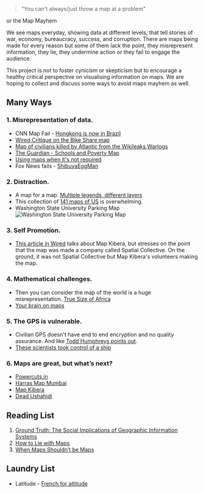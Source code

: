> "You can't always/just throw a map at a problem"

or the Map Mayhem

We see maps everyday, showing data at different levels, that tell stories of war, economy, bureaucracy, success, and corruption. There are maps being made for every reason but some of them lack the point, they misrepresent information, they lie, they undermine action or they fail to engage the audience.

This project is not to foster cynicism or skepticism but to encourage a healthy critical perspective on visualising information on maps. We are hoping to collect and discuss some ways to avoid maps mayhem as well. 

## Many Ways

### 1. Misrepresentation of data.

* CNN Map Fail - [Hongkong is now in Brazil](https://twitter.com/GenePark/status/396389196404760576/photo/1)
* [Wired Critique on the Bike Share map](www.wired.com/wiredscience/2013/10/carto-critique/)
* [Map of civilians killed by Atlantic from the Wikileaks Warlogs](http://geocommons.com/maps/20787)
* [The Guardian - Schools and Poverty Map](http://www.theguardian.com/news/datablog/gallery/2013/aug/01/16-useless-infographics?picture=414095960)
* [Using maps when it's not required](http://www.gretchenpeterson.com/blog/?p=2999)
* Fox News fails - [ShibuyaEggMan](http://mediamatters.org/blog/2011/12/13/foxs-graphics-department-fails-mislabeling-stat/185288)

### 2. Distraction.

* A map for a map. [Multiple legends, different layers](http://www.theguardian.com/news/datablog/gallery/2013/aug/01/16-useless-infographics?picture=414073113)
* This collection of [141 maps of US](http://michaelporath.com/projects/manifest-destiny/#overview) is overwhelming.
* Washington State University Parking Map ![Washington State University Parking Map](http://2.bp.blogspot.com/-_Faa6JUkzv8/Twy8XvnGcPI/AAAAAAAAABU/kdVDhRl8Jhg/s1600/bad_map_wsu_parking.jpg) 

### 3. Self Promotion.

* [This article in Wired](http://www.wired.com/wiredscience/2013/11/spacial-collective-map-kibera/
) talks about Map Kibera, but stresses on the point that the map was made a company called Spatial Collective. On the ground, it was not Spatial Collective but Map Kibera's volunteers making the map.

### 4. Mathematical challenges.

* Then you can consider the map of the world is a huge misrepresentation. [True Size of Africa](http://www.dailymail.co.uk/news/article-2445615/True-size-Africa-continent-big-China-India-US-Europe-together.html)
* [Your brain on maps](http://bigthink.com/strange-maps/624-this-is-your-brain-on-maps)

### 5. The GPS is vulnerable.

* Civilian GPS doesn't have end to end encryption and no quality assurance. And like [Todd Humphreys points out](http://www.ted.com/talks/todd_humphreys_how_to_fool_a_gps.html).
* [These scientists took control of a ship](http://www.scmagazine.com.au/News/325731,researchers-find-crippling-flaws-in-global-gps.aspx)

### 6. Maps are great, but what’s next?

* [Powercuts.in](http://powercuts.in)
* [Harras Map Mumbai](https://akshara.crowdmap.com/)
* [Map Kibera](http://mapkibera.org/)
* [Dead Ushahidi](https://deadushahidi.crowdmap.com/)

## Reading List
1. [Ground Truth: The Social Implications of Geographic Information Systems](http://www.amazon.com/Ground-Truth-Implications-Geographic-Information/dp/0898622956)
2. [How to Lie with Maps](http://www.markmonmonier.com/how_to_lie_with_maps_14880.htm)
3. [When Maps Shouldn’t be Maps](http://www.ericson.net/content/2011/10/when-maps-shouldnt-be-maps/)

## Laundry List
* Latitude - [French for attitude](https://twitter.com/mechamoth/status/395447420554723328/photo/1)
